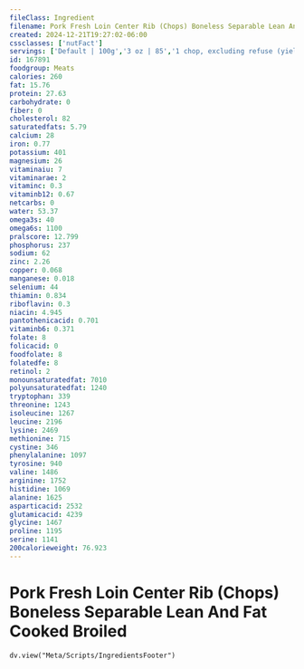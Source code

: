 ```yaml
---
fileClass: Ingredient
filename: Pork Fresh Loin Center Rib (Chops) Boneless Separable Lean And Fat Cooked Broiled
created: 2024-12-21T19:27:02-06:00
cssclasses: ['nutFact']
servings: ['Default | 100g','3 oz | 85','1 chop, excluding refuse (yield from 1 raw chop, with refuse, weighing 113 g) | 80']
id: 167891
foodgroup: Meats
calories: 260
fat: 15.76
protein: 27.63
carbohydrate: 0
fiber: 0
cholesterol: 82
saturatedfats: 5.79
calcium: 28
iron: 0.77
potassium: 401
magnesium: 26
vitaminaiu: 7
vitaminarae: 2
vitaminc: 0.3
vitaminb12: 0.67
netcarbs: 0
water: 53.37
omega3s: 40
omega6s: 1100
pralscore: 12.799
phosphorus: 237
sodium: 62
zinc: 2.26
copper: 0.068
manganese: 0.018
selenium: 44
thiamin: 0.834
riboflavin: 0.3
niacin: 4.945
pantothenicacid: 0.701
vitaminb6: 0.371
folate: 8
folicacid: 0
foodfolate: 8
folatedfe: 8
retinol: 2
monounsaturatedfat: 7010
polyunsaturatedfat: 1240
tryptophan: 339
threonine: 1243
isoleucine: 1267
leucine: 2196
lysine: 2469
methionine: 715
cystine: 346
phenylalanine: 1097
tyrosine: 940
valine: 1486
arginine: 1752
histidine: 1069
alanine: 1625
asparticacid: 2532
glutamicacid: 4239
glycine: 1467
proline: 1195
serine: 1141
200calorieweight: 76.923
---
```


# Pork Fresh Loin Center Rib (Chops) Boneless Separable Lean And Fat Cooked Broiled

```dataviewjs
dv.view("Meta/Scripts/IngredientsFooter")
```